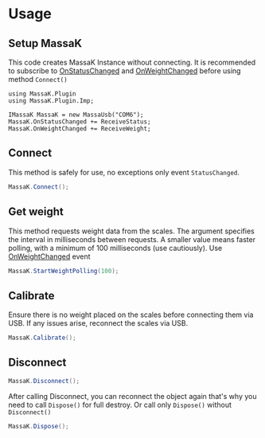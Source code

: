 #  Usage

## Setup MassaK
This code creates MassaK Instance without connecting.
It is recommended to subscribe to [OnStatusChanged](Docs/docs/guide/events.md) and [OnWeightChanged](Docs/docs/guide/events.md) before using method `Connect()`

```csharp{4}
using MassaK.Plugin
using MassaK.Plugin.Imp;

IMassaK MassaK = new MassaUsb("COM6");
MassaK.OnStatusChanged += ReceiveStatus;
MassaK.OnWeightChanged += ReceiveWeight;
```

## Connect
This method is safely for use, no exceptions only event `StatusChanged`.
```csharp
MassaK.Connect();
```

## Get weight
This method requests weight data from the scales. The argument specifies the interval in milliseconds between requests.
A smaller value means faster polling, with a minimum of 100 milliseconds (use cautiously).
Use [OnWeightChanged](Docs/docs/guide/events.md) event
```csharp
MassaK.StartWeightPolling(100);
```

## Calibrate
Ensure there is no weight placed on the scales before connecting them via USB.
If any issues arise, reconnect the scales via USB.
```csharp
MassaK.Сalibrate();
```

## Disconnect
```csharp
MassaK.Disconnect();
```
After calling Disconnect, you can reconnect the object again that's why you need to call `Dispose()` for full destroy.
Or call only `Dispose()` without `Disconnect()`
```csharp
MassaK.Dispose();
```